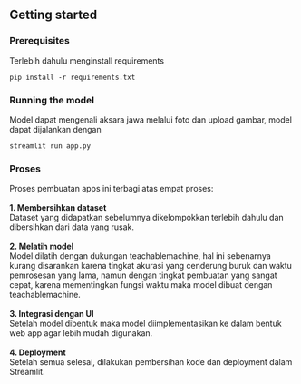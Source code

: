 ## Getting started

### Prerequisites
Terlebih dahulu menginstall requirements
```
pip install -r requirements.txt
```

### Running the model
Model dapat mengenali aksara jawa melalui foto dan upload gambar, model dapat dijalankan dengan
```
streamlit run app.py
```

### Proses
Proses pembuatan apps ini terbagi atas empat proses:</br>
</br><strong>1. Membersihkan dataset</strong></br>
Dataset yang didapatkan sebelumnya dikelompokkan terlebih dahulu dan dibersihkan dari data yang rusak.</br>
</br><strong>2. Melatih model</strong></br>
Model dilatih dengan dukungan teachablemachine, hal ini sebenarnya kurang disarankan karena tingkat akurasi yang cenderung buruk dan waktu pemrosesan yang lama, namun dengan tingkat pembuatan yang sangat cepat, karena mementingkan fungsi waktu maka model dibuat dengan teachablemachine.</br>
</br><strong>3. Integrasi dengan UI</strong></br>
Setelah model dibentuk maka model diimplementasikan ke dalam bentuk web app agar lebih mudah digunakan.</br>
</br><strong>4. Deployment</strong></br>
Setelah semua selesai, dilakukan pembersihan kode dan deployment dalam Streamlit.
